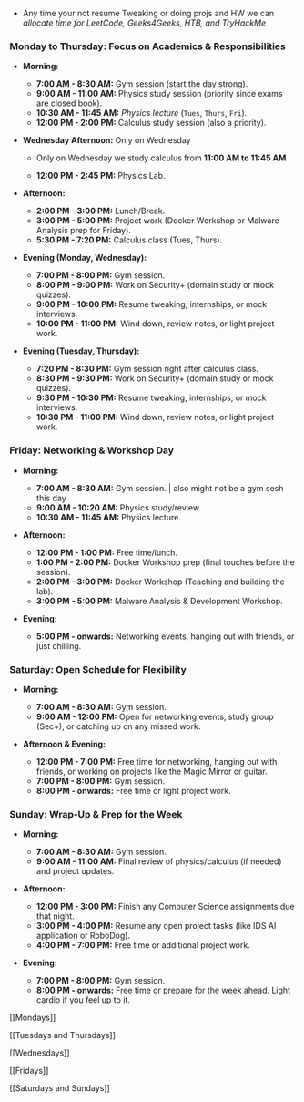 

- Any time your not resume Tweaking or doing projs and HW we can *allocate time for LeetCode, Geeks4Geeks, HTB, and TryHackMe*
### **Monday to Thursday: Focus on Academics & Responsibilities**

- **Morning:**
    
    - **7:00 AM - 8:30 AM:** Gym session (start the day strong).
    - **9:00 AM - 11:00 AM:** Physics study session (priority since exams are closed book).
    - **10:30 AM - 11:45 AM:** *Physics lecture* (`Tues`, `Thurs`, `Fri`). 
    - **12:00 PM - 2:00 PM:** Calculus study session (also a priority).
- **Wednesday Afternoon:** Only on Wednesday
	- Only on Wednesday we study calculus from **11:00 AM to 11:45 AM**
    
    - **12:00 PM - 2:45 PM:** Physics Lab.
- **Afternoon:**
    
    - **2:00 PM - 3:00 PM:** Lunch/Break.
    - **3:00 PM - 5:00 PM:** Project work (Docker Workshop or Malware Analysis prep for Friday).
    - **5:30 PM - 7:20 PM:** Calculus class (Tues, Thurs).
- **Evening (Monday, Wednesday):**
    
    - **7:00 PM - 8:00 PM:** Gym session.
    - **8:00 PM - 9:00 PM:** Work on Security+ (domain study or mock quizzes).
    - **9:00 PM - 10:00 PM:** Resume tweaking, internships, or mock interviews.
    - **10:00 PM - 11:00 PM:** Wind down, review notes, or light project work.
- **Evening (Tuesday, Thursday):**
    
    - **7:20 PM - 8:30 PM:** Gym session right after calculus class.
    - **8:30 PM - 9:30 PM:** Work on Security+ (domain study or mock quizzes).
    - **9:30 PM - 10:30 PM:** Resume tweaking, internships, or mock interviews.
    - **10:30 PM - 11:00 PM:** Wind down, review notes, or light project work.

### **Friday: Networking & Workshop Day**

- **Morning:**
    
    - **7:00 AM - 8:30 AM:** Gym session. | also might not be a gym sesh this day 
    - **9:00 AM - 10:20 AM:** Physics study/review.
    - **10:30 AM - 11:45 AM:** Physics lecture.
- **Afternoon:**
    
    - **12:00 PM - 1:00 PM:** Free time/lunch.
    - **1:00 PM - 2:00 PM:** Docker Workshop prep (final touches before the session).
    - **2:00 PM - 3:00 PM:** Docker Workshop (Teaching and building the lab).
    - **3:00 PM - 5:00 PM:** Malware Analysis & Development Workshop.
- **Evening:**
    
    - **5:00 PM - onwards:** Networking events, hanging out with friends, or just chilling.

### **Saturday: Open Schedule for Flexibility**

- **Morning:**
    
    - **7:00 AM - 8:30 AM:** Gym session.
    - **9:00 AM - 12:00 PM:** Open for networking events, study group (Sec+), or catching up on any missed work.
- **Afternoon & Evening:**
    
    - **12:00 PM - 7:00 PM:** Free time for networking, hanging out with friends, or working on projects like the Magic Mirror or guitar.
    - **7:00 PM - 8:00 PM:** Gym session.
    - **8:00 PM - onwards:** Free time or light project work.

### **Sunday: Wrap-Up & Prep for the Week**

- **Morning:**
    
    - **7:00 AM - 8:30 AM:** Gym session.
    - **9:00 AM - 11:00 AM:** Final review of physics/calculus (if needed) and project updates.
- **Afternoon:**
    
    - **12:00 PM - 3:00 PM:** Finish any Computer Science assignments due that night.
    - **3:00 PM - 4:00 PM:** Resume any open project tasks (like IDS AI application or RoboDog).
    - **4:00 PM - 7:00 PM:** Free time or additional project work.
- **Evening:**
    
    - **7:00 PM - 8:00 PM:** Gym session.
    - **8:00 PM - onwards:** Free time or prepare for the week ahead. Light cardio if you feel up to it.


[[Mondays]] 

[[Tuesdays and Thursdays]] 

[[Wednesdays]]

[[Fridays]] 

[[Saturdays and Sundays]]